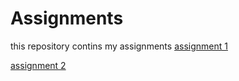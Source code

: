 # Assignments
this repository contins my assignments
[assignment 1](https://github.com/Anddu9611/Assignments/blob/master/Assignment_week_2%20(1).ipynb)

[assignment 2](https://github.com/Anddu9611/Assignments/blob/master/Assignment_week_4%20(1).ipynb)
